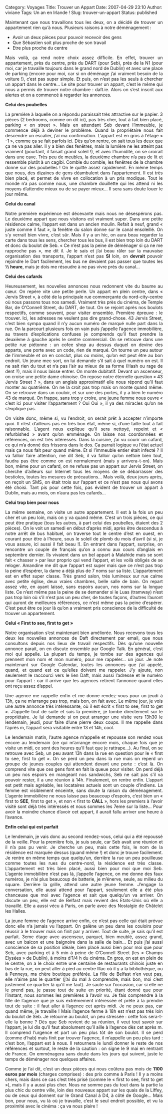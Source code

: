 Category: Voyages
Title: Trouver un Appart
Date: 2007-04-29 23:10
Author: viviane
Tags: Un an en Irlande !
Slug: trouver-un-appart
Status: published

<div style="text-align: justify">Maintenant que nous travaillons tous les deux, on a décidé de trouver un appartement rien qu’à nous. Plusieurs raisons à notre déménagement :
<ul>
	<li>Avoir un deux pièces pour pouvoir recevoir des gens</li>
	<li>Que Sébastien soit plus proche de son travail</li>
	<li>Etre plus proche du centre</li>
</ul>
Mais voilà, ça rend notre choix assez difficile. En effet, trouver un appartement, près du centre, près du DART (pour Seb), près de la N1 (pour moi, car je travaille toujours dans le grand nord de Dublin) et avec une place de parking (encore pour moi, car si on déménage j’ai vraiment besoin de la voiture !), c’est pas super simple. Et puis, on n’est pas les seuls à chercher un appart dans le centre… Le site pour trouver un appart, c’est le même qui nous a permis de trouver notre chambre : daft.ie. Alors on s’est inscrit aux alertes et on a commencé à regarder les annonces.

<strong>Celui des poubelles</strong>

La première à laquelle on a répondu paraissait très attractive sur le papier. 3 pièces (2 bedrooms, comme on dit ici), pas très cher, tout à fait bien placé, parking « on street ». Mais en attendant Seb devant l’immeuble, je commence déjà à deviner le problème. Quand la propriétaire nous fait descendre un escalier, j’ai ma confirmation. L’appart est en gros à l’étage « -1 », comme ça se fait parfois ici. Dès qu’on rentre, on sait tous les deux que ça ne va pas aller. Il y a bien des fenêtres, mais la lumière ne les atteint pas vraiment (pourtant, il faisait grand soleil !), et avec l’humidité, on se croirait dans une cave. Très peu de meubles, la deuxième chambre n’a pas de lit et ressemble plutôt à un cagibi. Comble du comble, les fenêtres de la chambre donne sur des poubelles ! On le quitte assez rapidement. En même temps que nous, des dizaines de gens déambulent dans l’appartement. Il est très bien placé, et permet de vivre en collocation à un pris modique. Tout le monde n’a pas comme nous, une chambre douillette qui les attend ni les moyens d’attendre mieux ou de se payer mieux… Il sera sans doute louer le jour même.

<strong>Celui du canal</strong>

Notre première expérience est décevante mais nous ne désespérons pas. Le deuxième appart que nous visitons est vraiment super. Dans une petite résidence calme, l’appart est dans un ancien moulin. Refait à neuf, grand « juste comme il faut », la fenêtre du salon donne sur le canal ensoleillé. On s’y verrait bien vivre, c’est sûr. Mais il y a un hic, on aura beau regarder la carte dans tous les sens, chercher tous les bus, il est bien trop loin du DART et donc du boulot de Seb. « Ce n’est pas la peine de déménager si ça ne me rapproche pas », me dit il. Je le sais et j’ai beau râler sur la mauvaise organisation des transports, l’appart n’est pas <strong>SI </strong>loin, on <strong>devrait</strong> pouvoir rejoindre le Dart facilement, les bus ne devaient pas passer que toutes les <strong>½ heure</strong>, mais je dois me résoudre à ne pas vivre près du canal…

<strong>Celui des cafards</strong>

Heureusement, les nouvelles annonces nous redonnent vite du baume au cœur. On repère vite une petite perle. Un appart en plein centre, dans « Jervis Street », à côté de la principale rue commerçante du nord-city-centre où nous passons tous nos samedi. Vraiment très près du cinéma, de Temple Bar, de O'Connell Street, du DART, de tout. On se rejoint après nos boulots respectifs, comme souvent, pour visiter ensemble. Première épreuve : le trouver. Ici, les adresses ne veulent pas dire grand-chose. 43 Jervis Street, c’est bien sympa quand il n’y aucun numéro de marqué nulle part dans la rue. On la parcourt plusieurs fois en vain puis j’appelle l’agence immobilière, au travers d’explications confuses je comprends qu’il faut prendre la deuxième à gauche après le centre commercial. On se retrouve dans une petite rue piétonne : un cofee shop au dessus duquel on devine des apparts, une porte avec un code, rien de marqué. On tourne un peu autour de l’immeuble et on en conclut, plus ou moins, qu’on est peut être au bon endroit. Un jeune mec sort, on lui demande s’il sait à quel numéro on est. Il ne sait rien du tout et n’a pas l’air au mieux de sa forme (Hash ou rage de dent ?), mais il nous laisse entrer. On monte dubitatif. Devant un ascenseur, on croise une petite dame chinoise. On repose notre éternelle question « 43 Jervis Street ? », dans un anglais approximatif elle nous répond qu’il faut monter au quatrième. On ne la croit pas trop mais on monte quand même. On se retrouve dans un couloir, et sur une des portes, il y a bien le numéro 43 de marqué. On frappe, sans trop y croire, une jeune femme nous ouvre « c’est ici pour visiter l’appartement ? Oui Oui », il ya des miracles qu’on ne s’explique pas.

On visite donc, même si, vu l’endroit, on serait prêt à accepter n’importe quoi. Il n’est d’ailleurs pas en très bon état, même si, d’une taille tout à fait raisonnable. L’agent nous explique qu’il sera nettoyé, repeint et « refurbished » avant qu’on emménage. On laisse nos coordonnées et références, on est très intéressés. Dans la cuisine, j’ai vu courir un cafard, ce qui m’a donné des frissons dans le dos. Ca parrait logique vu l’état actuel mais ça nous fait peur quand même. Et si l’immeuble entier était infecté ? Il va falloir faire attention, me dit Seb, il va falloir qu’on nettoie bien tout, faudra pas être comme on est normalement (mais y arrivera-t-on). Mais bon, même pour un cafard, on ne refuse pas un appart sur Jervis Street, on cherche d’ailleurs sur Internet tous les moyens de se débarrasser des bestioles, toutes les mesures de précautions… Mais voilà, deux jours après, on reçoit un SMS, on était trois sur l’appart et ce n’est pas nous qui avons été choisi. Tant pis pour cette fois, pas évident de trouver un appart à Dublin, mais au mois, on n’aura pas les cafards…

<strong>Celui trop bien pour nous</strong>

La même semaine, on visite un autre appartement. Il est à la fois un peu cher et un peu loin, mais on y va quand même. C’est un trois pièces, ce qui peut être pratique (tous les autres, à part celui des poubelles, étaient des 2 pièces). On le voit un samedi en début d’après midi, après être descendus à notre arrêt de bus habituel, on traverse tout le centre d’est en ouest, en courant pour être à l’heure, sous le soleil de plomb du mois d’avril (si si, je vous assure, ici aussi il fait beau !). En entrant dans l’appart, surprise, on rencontre un couple de français qu’on a connu aux cours d’anglais en septembre dernier. Ils vivaient dans un bel appart à Malahide mais se sont fait « chasser » par leur proprio qui vend l’appart, et les voilà obligés de se reloger. Amandine me dit que l’appart est super mais que ce n’est pas trop la peine d’espérer, la dame a déjà plus de 7 noms sur sa liste. L’appartement est en effet super classe. Très grand salon, très lumineux sur rue calme avec petite église, deux vraies chambres, belle salle de bain. On repart assez vite, en ayant laissé, sans espoirs aucun, nos noms sur la longue liste. Ce n’est même pas la peine de se demander si le Luas (tramway) n’est pas trop loin où s’il n’est pas un peu cher, de toutes façons, d’autres l’auront qui auront de meilleures références, ce n’est même pas la peine d’espérer. C’est peut être ce jour là qu’on a vraiment pris conscience de la difficulté de trouver un appartement.

<strong>Celui « First to see, first to get »</strong>

Notre organisation s’est maintenant bien améliorée. Nous recevons tous les deux les nouvelles annonces de Daft directement par email, que nous consultons depuis nos lieux de travail respectifs. Dès qu’une nouvelle annonce parait, on en discute ensemble par Google Talk. En général, c’est moi qui appelle. La plupart du temps, je tombe sur des agences qui prennent mon nom et mon numéro, pour me rappeler… un jour. Je note maintenant sur Google Calendar, toutes les annonces que j’ai appelé, quand, et quand est ce qu’elles doivent me rappeler. J’y ajoute, non seulement le raccourci vers le lien Daft, mais aussi l’adresse et le numéro pour l’appart : car il arrive que les agences retirent l’annonce quand elles ont reçu assez d’appel.

Une agence me rappelle enfin et me donne rendez-vous pour un jeudi à 13h, ça ne m’arrange pas trop, mais bon, on fait avec. Le même jour, je vois une autre annonce très intéressante, où il est écrit « first to see, first to get ». J’appelle tout de suite et suis la première, je tombe directement sur le propriétaire. Je lui demande si on peut arranger une visite vers 13h30 le lendemain, jeudi, pour faire d’une pierre deux coups. Il me rappelle dans l’après m, l’appart sera visitable entre 13 et 14h, cool.

Le lendemain matin, l’autre agence m’appelle et repousse son rendez vous encore au lendemain (ce qui m’arrange encore mois, chaque fois que je visite un midi, ce sont des heures qu’il faut que je rattrape…). Au final, on se retrouve avec Seb, un peu avant 13h dans la rue en question pour le « first to see, first to get ». On se perd un peu dans la rue mais on reperd un groupe de jeunes couples qui attendent devant une porte : c’est là. On comprend vite que ces gens font en fait la queue pour visiter. On perd déjà un peu nos espoirs en mangeant nos sandwichs, Seb ne sait pas s’il va pouvoir rester, il a une réunion à 14h. Finalement, on rentre enfin. L’appart est petit mais agréable, les locataires actuels sont un couple d’indiens. La femme est visiblement enceinte, sans doute la raison du déménagement. L’agente immobilière ne nous laisse pas beaucoup d’espoirs, c’est bien un « first to <strong>SEE</strong>, first to get », et non « first to <strong>CALL</strong> », hors les premiers à l’avoir visité sont déjà très intéressés et nous sommes les 7eme sur la liste… Pour avoir la moindre chance d’avoir cet appart, il aurait fallu arriver une heure à l’avance.

<strong>Enfin celui qui est parfait</strong>

Le lendemain, je vais donc au second rendez-vous, celui qui a été repoussé de la veille. Pour la première fois, je suis seule, car Seb avait une réunion et il n’a pas pu venir. Je cherche un peu, mais cette fois, le nom de la résidence est marquée dessus (quand même !) et donc je trouve facilement. Je rentre en même temps que quelqu’un, derrière la rue un peu pouilleuse comme toutes les rues du centre-nord, la résidence est très classe. L’appartement est très bien placé, aussi bien pour moi que moi Seb. L’agente immobilière n’est pas là, j’appelle l’agence, on me donne des faux numéros, je n’ai plus beaucoup de batterie, je m’énerve, seule, au milieu du square. Derrière la grille, attend une autre jeune femme. J’engage la conversation, elle aussi attend pour l’appart, seulement elle a été plus chanceuse que moi avec l’agence et sait que quelqu’un va arriver. On discute un peu, elle est de Belfast mais revient des Etats-Unis où elle a travaillé. Elle a aussi vécu à Paris, on parle avec des Nostalgie de Châtelet les Halles.

La jeune femme de l’agence arrive enfin, ce n’est pas celle qui était prévue donc elle n’a jamais vu l’appart. On galène un peu dans les couloirs pour réussir à le trouver mais on finit par y arriver. Tout de suite, je sais qu’il est parfait. 3eme étage avec ascenseur, parquet, bien meublé, assez grand, avec un balcon et une baignoire dans la salle de bain… Et puis j’ai aussi conscience de sa position idéale, bien placé aussi bien pour moi que pour Seb, avec parking et à 5 min à peine de O’Connell Street (les « Champs Elysées » de Dublin), à moins d’1/4 h du cinéma. En gros, on est en plein de le centre, on a le choix entre une centaine de restaurants chinois juste en bas de la rue, on peut aller à pied au centre Illac où il y a la bibliothèque, ou à Penneys, ma chère boutique préférée. La fille de Belfast n’en veut pas, elle n’aime pas le quartier (j’ai du mal à comprendre, mais bon, moi c’est justement ce quartier là qu’il me faut). Je saute sur l’occasion, car si elle ne le prend pas, je passe tout de suite en priorité, étant donné que pour l’instant, nous sommes les premières à l’avoir vu. Je fais comprendre à la fille de l’agence que je suis extrêmement intéressée et prête à la prendre tout de suite : il faut aller à l’agence cet après midi. Je ne peux pas, car quand même, je travaille ! Mais l’agence ferme à 18h est n’est pas très loin du boulot de Seb. Je retourne au boulot, un peu stressée : cette fois sera-t-elle la bonne ? Dès que Seb revient de sa réunion, il veut tout savoir sur l’appart, je lui dis qu’il faut absolument qu’il aille à l’agence dès cet après m. Il comprend l’urgence et part un peu plus tôt de son boulot. Il se perd (comme d’hab) mais finit par trouver l’agence, il m’appelle un peu plus tard : c’est bon, l’appart est à nous. Il retournera le lundi donner le reste de nos références et surtout, le reste de la caution : on signe le 9 mai en rentrant de France. On emménagera sans doute dans les jours qui suivent, juste le temps de déménager nos quelques affaires.

Comme je l’ai dit, c’est un deux pièces qui nous coûtera pas mois de <strong>1100 euros par mois</strong> (charges comprises) : des prix comme à Paris ! Il y a moins chers, mais dans ce cas c’est très prisé (comme le « first to see, first to get »), mais il y a aussi plus cher. Nous ne somme pas du tout dans la partie la plus chic du centre ville, loin des nouveaux appart sur les quais de la Liffey, ou de ceux qui donnent sur le Grand Canal à D4, à côté de Google… Mais bon, pour nous, vu là où je travaille, c’est le seul endroit possible, et vu la proximité avec le cinéma : ça va nous plaire !</div>